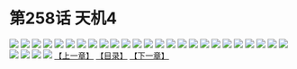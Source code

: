 # 第258话 天机4
![](https://s2.baozimh.com/scomic/sanyanxiaotianlu-samanhua/0/257-ow9u/1.jpg)
![](https://s2.baozimh.com/scomic/sanyanxiaotianlu-samanhua/0/257-ow9u/2.jpg)
![](https://s2.baozimh.com/scomic/sanyanxiaotianlu-samanhua/0/257-ow9u/3.jpg)
![](https://s2.baozimh.com/scomic/sanyanxiaotianlu-samanhua/0/257-ow9u/4.jpg)
![](https://s2.baozimh.com/scomic/sanyanxiaotianlu-samanhua/0/257-ow9u/5.jpg)
![](https://s2.baozimh.com/scomic/sanyanxiaotianlu-samanhua/0/257-ow9u/6.jpg)
![](https://s2.baozimh.com/scomic/sanyanxiaotianlu-samanhua/0/257-ow9u/7.jpg)
![](https://s2.baozimh.com/scomic/sanyanxiaotianlu-samanhua/0/257-ow9u/8.jpg)
![](https://s2.baozimh.com/scomic/sanyanxiaotianlu-samanhua/0/257-ow9u/9.jpg)
![](https://s2.baozimh.com/scomic/sanyanxiaotianlu-samanhua/0/257-ow9u/10.jpg)
![](https://s2.baozimh.com/scomic/sanyanxiaotianlu-samanhua/0/257-ow9u/11.jpg)
![](https://s2.baozimh.com/scomic/sanyanxiaotianlu-samanhua/0/257-ow9u/12.jpg)
![](https://s2.baozimh.com/scomic/sanyanxiaotianlu-samanhua/0/257-ow9u/13.jpg)
![](https://s2.baozimh.com/scomic/sanyanxiaotianlu-samanhua/0/257-ow9u/14.jpg)
![](https://s2.baozimh.com/scomic/sanyanxiaotianlu-samanhua/0/257-ow9u/15.jpg)
![](https://s2.baozimh.com/scomic/sanyanxiaotianlu-samanhua/0/257-ow9u/16.jpg)
![](https://s2.baozimh.com/scomic/sanyanxiaotianlu-samanhua/0/257-ow9u/17.jpg)
![](https://s2.baozimh.com/scomic/sanyanxiaotianlu-samanhua/0/257-ow9u/18.jpg)
![](https://s2.baozimh.com/scomic/sanyanxiaotianlu-samanhua/0/257-ow9u/19.jpg)
![](https://s2.baozimh.com/scomic/sanyanxiaotianlu-samanhua/0/257-ow9u/20.jpg)
![](https://s2.baozimh.com/scomic/sanyanxiaotianlu-samanhua/0/257-ow9u/21.jpg)
![](https://s2.baozimh.com/scomic/sanyanxiaotianlu-samanhua/0/257-ow9u/22.jpg)
![](https://s2.baozimh.com/scomic/sanyanxiaotianlu-samanhua/0/257-ow9u/23.jpg)
![](https://s2.baozimh.com/scomic/sanyanxiaotianlu-samanhua/0/257-ow9u/24.jpg)
![](https://s2.baozimh.com/scomic/sanyanxiaotianlu-samanhua/0/257-ow9u/25.jpg)
![](https://s2.baozimh.com/scomic/sanyanxiaotianlu-samanhua/0/257-ow9u/26.jpg)
![](https://s2.baozimh.com/scomic/sanyanxiaotianlu-samanhua/0/257-ow9u/27.jpg)
![](https://s2.baozimh.com/scomic/sanyanxiaotianlu-samanhua/0/257-ow9u/28.jpg)
![](https://s2.baozimh.com/scomic/sanyanxiaotianlu-samanhua/0/257-ow9u/29.jpg)
[【上一章】](./257.md)
[【目录】](./README.md)
[【下一章】](./259.md)

